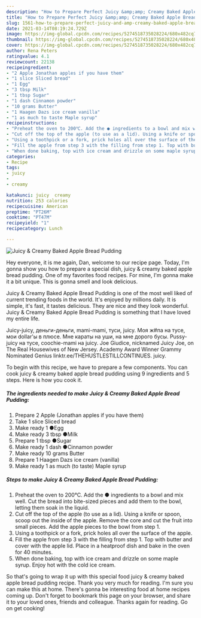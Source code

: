 ```yaml
---
description: "How to Prepare Perfect Juicy &amp;amp; Creamy Baked Apple Bread Pudding"
title: "How to Prepare Perfect Juicy &amp;amp; Creamy Baked Apple Bread Pudding"
slug: 1561-how-to-prepare-perfect-juicy-and-amp-creamy-baked-apple-bread-pudding
date: 2021-03-14T08:19:24.729Z
image: https://img-global.cpcdn.com/recipes/5274518735028224/680x482cq70/juicy-creamy-baked-apple-bread-pudding-recipe-main-photo.jpg
thumbnail: https://img-global.cpcdn.com/recipes/5274518735028224/680x482cq70/juicy-creamy-baked-apple-bread-pudding-recipe-main-photo.jpg
cover: https://img-global.cpcdn.com/recipes/5274518735028224/680x482cq70/juicy-creamy-baked-apple-bread-pudding-recipe-main-photo.jpg
author: Rena Peters
ratingvalue: 4.1
reviewcount: 22138
recipeingredient:
- "2 Apple Jonathan apples if you have them"
- "1 slice Sliced bread"
- "1 Egg"
- "3 tbsp Milk"
- "1 tbsp Sugar"
- "1 dash Cinnamon powder"
- "10 grams Butter"
- "1 Haagen Dazs ice cream vanilla"
- "1 as much to taste Maple syrup"
recipeinstructions:
- "Preheat the oven to 200℃. Add the ● ingredients to a bowl and mix well. Cut the bread into bite-sized pieces and add them to the bowl, letting them soak in the liquid."
- "Cut off the top of the apple (to use as a lid). Using a knife or spoon, scoop out the inside of the apple. Remove the core and cut the fruit into small pieces. Add the apple pieces to the bowl from step 1."
- "Using a toothpick or a fork, prick holes all over the surface of the apple."
- "Fill the apple from step 3 with the filling from step 1. Top with butter and cover with the apple lid. Place in a heatproof dish and bake in the oven for 40 minutes."
- "When done baking, top with ice cream and drizzle on some maple syrup. Enjoy hot with the cold ice cream."
categories:
- Recipe
tags:
- juicy
- 
- creamy

katakunci: juicy  creamy 
nutrition: 253 calories
recipecuisine: American
preptime: "PT26M"
cooktime: "PT47M"
recipeyield: "1"
recipecategory: Lunch

---
```



![Juicy &amp; Creamy Baked Apple Bread Pudding](https://img-global.cpcdn.com/recipes/5274518735028224/680x482cq70/juicy-creamy-baked-apple-bread-pudding-recipe-main-photo.jpg)

Hey everyone, it is me again, Dan, welcome to our recipe page. Today, I'm gonna show you how to prepare a special dish, juicy &amp; creamy baked apple bread pudding. One of my favorites food recipes. For mine, I'm gonna make it a bit unique. This is gonna smell and look delicious.

Juicy &amp; Creamy Baked Apple Bread Pudding is one of the most well liked of current trending foods in the world. It's enjoyed by millions daily. It is simple, it's fast, it tastes delicious. They are nice and they look wonderful. Juicy &amp; Creamy Baked Apple Bread Pudding is something that I have loved my entire life.

Juicy-juicy, деньги-деньги, mami-mami, туси, juicy. Моя ж#па на тусе, мои dollar&#39;ы в плюсе. Мне караты на уши, на мне дорого бусы. Pussy-juicy на тусе, coochie-mami на juicy. Joe Giudice, nicknamed Juicy Joe, on The Real Housewives of New Jersey. Academy Award Winner Grammy Nominated Genius linktr.ee/THEHUSTLESTILLCONTINUES. juicy.


To begin with this recipe, we have to prepare a few components. You can cook juicy &amp; creamy baked apple bread pudding using 9 ingredients and 5 steps. Here is how you cook it.

<!--inarticleads1-->

##### The ingredients needed to make Juicy &amp; Creamy Baked Apple Bread Pudding:

1. Prepare 2 Apple (Jonathan apples if you have them)
1. Take 1 slice Sliced bread
1. Make ready 1 ●Egg
1. Make ready 3 tbsp ●Milk
1. Prepare 1 tbsp ●Sugar
1. Make ready 1 dash ●Cinnamon powder
1. Make ready 10 grams Butter
1. Prepare 1 Haagen Dazs ice cream (vanilla)
1. Make ready 1 as much (to taste) Maple syrup




<!--inarticleads2-->

##### Steps to make Juicy &amp; Creamy Baked Apple Bread Pudding:

1. Preheat the oven to 200℃. Add the ● ingredients to a bowl and mix well. Cut the bread into bite-sized pieces and add them to the bowl, letting them soak in the liquid.
1. Cut off the top of the apple (to use as a lid). Using a knife or spoon, scoop out the inside of the apple. Remove the core and cut the fruit into small pieces. Add the apple pieces to the bowl from step 1.
1. Using a toothpick or a fork, prick holes all over the surface of the apple.
1. Fill the apple from step 3 with the filling from step 1. Top with butter and cover with the apple lid. Place in a heatproof dish and bake in the oven for 40 minutes.
1. When done baking, top with ice cream and drizzle on some maple syrup. Enjoy hot with the cold ice cream.




So that's going to wrap it up with this special food juicy &amp; creamy baked apple bread pudding recipe. Thank you very much for reading. I'm sure you can make this at home. There's gonna be interesting food at home recipes coming up. Don't forget to bookmark this page on your browser, and share it to your loved ones, friends and colleague. Thanks again for reading. Go on get cooking!
